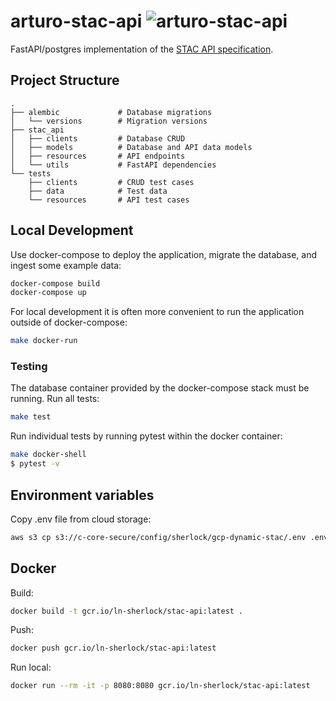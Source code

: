 # arturo-stac-api ![arturo-stac-api](https://github.com/arturo-ai/arturo-stac-api/workflows/arturo-stac-api/badge.svg)
FastAPI/postgres implementation of the [STAC API specification](https://github.com/radiantearth/stac-api-spec).

## Project Structure
```
.
├── alembic             # Database migrations
│   └── versions        # Migration versions
├── stac_api
│   ├── clients         # Database CRUD
│   ├── models          # Database and API data models
│   ├── resources       # API endpoints
│   └── utils           # FastAPI dependencies
└── tests
    ├── clients         # CRUD test cases
    ├── data            # Test data
    └── resources       # API test cases
```

## Local Development
Use docker-compose to deploy the application, migrate the database, and ingest some example data:
```bash
docker-compose build
docker-compose up
```

For local development it is often more convenient to run the application outside of docker-compose:
```bash
make docker-run
```


### Testing
The database container provided by the docker-compose stack must be running.  Run all tests:
```bash
make test
```

Run individual tests by running pytest within the docker container:
```bash
make docker-shell
$ pytest -v
```

## Environment variables
Copy .env file from cloud storage:

``` bash
aws s3 cp s3://c-core-secure/config/sherlock/gcp-dynamic-stac/.env .env
```

## Docker
Build:

``` bash
docker build -t gcr.io/ln-sherlock/stac-api:latest .
```

Push:

``` bash
docker push gcr.io/ln-sherlock/stac-api:latest
```

Run local:

``` bash
docker run --rm -it -p 8080:8080 gcr.io/ln-sherlock/stac-api:latest
```
